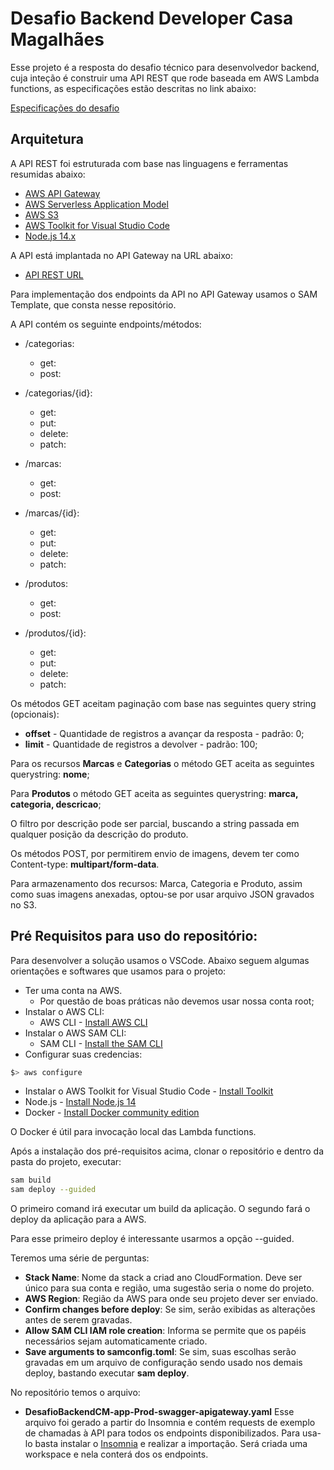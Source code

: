 # Desafio Backend Developer Casa Magalhães

Esse projeto é a resposta do desafio técnico para desenvolvedor backend, cuja inteção é construir uma API REST que rode baseada em AWS Lambda functions, as especificações estão descritas no link abaixo:

[Especificações do desafio](https://gist.github.com/andersao/664a9a45ee550beb0b4905a5236e86d5)

## Arquitetura

A API REST foi estruturada com base nas linguagens e ferramentas resumidas abaixo:

- [AWS API Gateway](https://aws.amazon.com/pt/api-gateway/)
- [AWS Serverless Application Model](https://aws.amazon.com/pt/serverless/sam/)
- [AWS S3](https://aws.amazon.com/pt/s3/)
- [AWS Toolkit for Visual Studio Code](https://aws.amazon.com/pt/visualstudiocode/)
- [Node.js 14.x](https://nodejs.org/en/)

A API está implantada no API Gateway na URL abaixo:

- [API REST URL](https://u150v2ccc6.execute-api.sa-east-1.amazonaws.com/Prod/)

Para implementação dos endpoints da API no API Gateway usamos o SAM Template, que consta nesse repositório.

A API contém os seguinte endpoints/métodos:

- /categorias:
  - get:
  - post:
- /categorias/{id}:

  - get:
  - put:
  - delete:
  - patch:

- /marcas:
  - get:
  - post:
- /marcas/{id}:

  - get:
  - put:
  - delete:
  - patch:

- /produtos:
  - get:
  - post:
- /produtos/{id}:
  - get:
  - put:
  - delete:
  - patch:

Os métodos GET aceitam paginação com base nas seguintes query string (opcionais):

- **offset** - Quantidade de registros a avançar da resposta - padrão: 0;
- **limit** - Quantidade de registros a devolver - padrão: 100;

Para os recursos **Marcas** e **Categorias** o método GET aceita as seguintes querystring: **nome**;

Para **Produtos** o método GET aceita as seguintes querystring: **marca, categoria, descricao**;

O filtro por descrição pode ser parcial, buscando a string passada em qualquer posição da descrição do produto.

Os métodos POST, por permitirem envio de imagens, devem ter como Content-type: **multipart/form-data**.

Para armazenamento dos recursos: Marca, Categoria e Produto, assim como suas imagens anexadas, optou-se por usar arquivo JSON gravados no S3.

## Pré Requisitos para uso do repositório:

Para desenvolver a solução usamos o VSCode.
Abaixo seguem algumas orientações e softwares que usamos para o projeto:

- Ter uma conta na AWS.
  - Por questão de boas práticas não devemos usar nossa conta root;
- Instalar o AWS CLI:
  - AWS CLI - [Install AWS CLI](https://docs.aws.amazon.com/cli/latest/userguide/cli-chap-install.html)
- Instalar o AWS SAM CLI:
  - SAM CLI - [Install the SAM CLI](https://docs.aws.amazon.com/serverless-application-model/latest/developerguide/serverless-sam-cli-install.html)
- Configurar suas credencias:

```bash
$> aws configure
```

- Instalar o AWS Toolkit for Visual Studio Code - [Install Toolkit](https://docs.aws.amazon.com/toolkit-for-vscode/latest/userguide/setup-toolkit.html)
- Node.js - [Install Node.js 14](https://nodejs.org/en/)
- Docker - [Install Docker community edition](https://hub.docker.com/search/?type=edition&offering=community)

O Docker é útil para invocação local das Lambda functions.

Após a instalação dos pré-requisitos acima, clonar o repositório e dentro da pasta do projeto, executar:

```bash
sam build
sam deploy --guided
```

O primeiro comand irá executar um build da aplicação.
O segundo fará o deploy da aplicação para a AWS.

Para esse primeiro deploy é interessante usarmos a opção --guided.

Teremos uma série de perguntas:

- **Stack Name**: Nome da stack a criad ano CloudFormation. Deve ser único para sua conta e região, uma sugestão seria o nome do projeto.
- **AWS Region**: Região da AWS para onde seu projeto dever ser enviado.
- **Confirm changes before deploy**: Se sim, serão exibidas as alterações antes de serem gravadas.
- **Allow SAM CLI IAM role creation**: Informa se permite que os papéis necessários sejam automaticamente criado.
- **Save arguments to samconfig.toml**: Se sim, suas escolhas serão gravadas em um arquivo de configuração sendo usado nos demais deploy, bastando executar **sam deploy**.

No repositório temos o arquivo:

- **DesafioBackendCM-app-Prod-swagger-apigateway.yaml**
  Esse arquivo foi gerado a partir do Insomnia e contém requests de exemplo de chamadas à API para todos os endpoints disponibilizados. Para usa-lo basta instalar o [Insomnia](https://insomnia.rest/download) e realizar a importação. Será criada uma workspace e nela conterá dos os endpoints.
